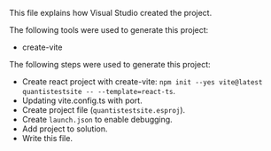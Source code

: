 This file explains how Visual Studio created the project.

The following tools were used to generate this project:
- create-vite

The following steps were used to generate this project:
- Create react project with create-vite: `npm init --yes vite@latest quantistestsite -- --template=react-ts`.
- Updating vite.config.ts with port.
- Create project file (`quantistestsite.esproj`).
- Create `launch.json` to enable debugging.
- Add project to solution.
- Write this file.
